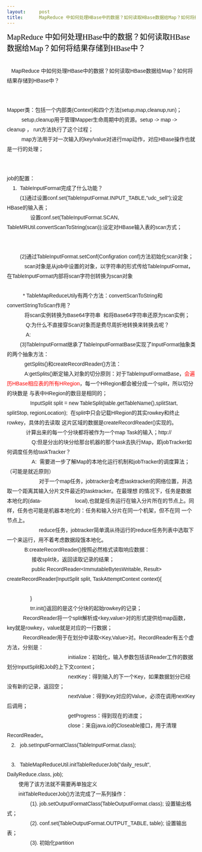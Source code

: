 ```yaml
---
layout:     post
title:      MapReduce 中如何处理HBase中的数据？如何读取HBase数据给Map？如何将结果存储到HBase中？
---
```

<div id="article_content" class="article_content clearfix csdn-tracking-statistics" data-pid="blog" data-mod="popu_307" data-dsm="post">
								            <link rel="stylesheet" href="https://csdnimg.cn/release/phoenix/template/css/ck_htmledit_views-f76675cdea.css">
						<div class="htmledit_views" id="content_views">
                
<div class="article_title" style="font-size:20px;line-height:30px;font-family:'Microsoft YaHei';">
<h3 style="display:inline;font-weight:normal;font-size:20px;vertical-align:middle;">
<span class="link_title"><a href="http://blog.csdn.net/yanmingming1989/article/details/7011928" rel="nofollow" style="color:rgb(0,0,0);text-decoration:none;">MapReduce 中如何处理HBase中的数据？如何读取HBase数据给Map？如何将结果存储到HBase中？</a></span></h3>
</div>
<br><div class="tag2box" style="font-family:Arial, Console, Verdana, 'Courier New';font-size:13.333333969116211px;">
<br></div>
<div id="article_content" class="article_content" style="font-size:14px;line-height:26px;font-family:Arial;">
   MapReduce 中如何处理HBase中的数据？如何读取HBase数据给Map？如何将结果存储到HBase中？<br><br><br>
Mapper类：包括一个内部类(Context)和四个方法(setup,map,cleanup,run)；<br>
          setup,cleanup用于管理Mapper生命周期中的资源。setup -&gt; map -&gt; cleanup ， run方法执行了这个过程；<br>
          map方法用于对一次输入的key/value对进行map动作，对应HBase操作也就是一行的处理；<br><br><br>
job的配置：<br>
    1.  TableInputFormat完成了什么功能？<br>
         (1)通过设置conf.set(TableInputFormat.INPUT_TABLE,"udc_sell");设定HBase的输入表；<br>
                设置conf.set(TableInputFormat.SCAN, TableMRUtil.convertScanToString(scan));设定对HBase输入表的scan方式；<br>
               <img src="http://hi.csdn.net/attachment/201111/25/3737329_1322202435Dzf5.jpg" alt="" style="border:none;"><br>
                <br>
         (2)通过TableInputFormat.setConf(Configration conf)方法初始化scan对象；<br>
            scan对象是从job中设置的对象，以字符串的形式传给TableInputFormat，在TableInputFormat内部将scan字符创转换为scan对象<br>
             <img src="http://hi.csdn.net/attachment/201111/25/3737329_1322202443FOkW.jpg" alt="" style="border:none;">       <br>
           * TableMapReduceUtily有两个方法：convertScanToString和convertStringToScan作用？<br>
            将scan实例转换为Base64字符串  和将Base64字符串还原为scan实例；<br>
             Q:为什么不直接穿Scan对象而是费尽周折地转换来转换去呢？<br>
             A:<br>
         (3)TableInputFormat继承了TableInputFormatBase实现了InputFormat抽象类的两个抽象方法：<br>
            getSplits()和createRecordReader()方法：<br>
            A:getSplits()断定输入对象的切分原则：对于TableInputFormatBase，<span style="color:#ff0000;">会遍历HBase相应表的所有HRegion</span>，每一个HRegion都会被分成一个split，所以切分的块数是 与表中HRegion的数目是相同的；<br>
                InputSplit split = new TableSplit(table.getTableName(),splitStart, splitStop, regionLocation);  在split中只会记载HRegion的其实rowkey和终止rowkey，具体的去读取 这片区域的数据是createRecordReader()实现的。<br>
             计算出来的每一个分块都将被作为一个map Task的输入；http://<br>
                 Q:但是分出的块分给那台机器的那个task去执行Map，即jobTracker如何调度任务给taskTracker？<br>
                 A:  需要进一步了解Map的本地化运行机制和jobTracker的调度算法；（可能是就近原则）<br>
                      对于一个map任务，jobtracker会考虑tasktracker的网络位置，并选取一个距离其输入分片文件最近的tasktracker。在最理想 的情况下，任务是数据本地化的(data-                       local),也就是任务运行在输入分片所在的节点上。同样，任务也可能是机器本地化的：任务和输入分片在同一个机架，但不在同 一个节点上。<br>
                      reduce任务，jobtracker简单滴从待运行的reduce任务列表中选取下一个来运行，用不着考虑数据段饿本地化。<br>
            B:createRecordReader()按照必然格式读取响应数据：<br>
                 接收split块，返回读取记录的结果；  <br>
                 public RecordReader&lt;ImmutableBytesWritable, Result&gt; createRecordReader(InputSplit split, TaskAttemptContext context){<br>
                  <img src="http://hi.csdn.net/attachment/201111/25/3737329_1322202449J98Q.jpg" alt="" style="border:none;"><br>
                }<br>
                trr.init()返回的是这个分块的起始rowkey的记录；<img src="http://hi.csdn.net/attachment/201111/25/3737329_1322202753r0Or.jpg" alt="" style="border:none;"><br>
           RecordReader将一个split解析成&lt;key,value&gt;对的形式提供给map函数，key就是rowkey，value就是对应的一行数据；<br>
           RecordReader用于在划分中读取&lt;Key,Value&gt;对。RecordReader有五个虚方法，分别是：<br>
                                          initialize：初始化，输入参数包括该Reader工作的数据划分InputSplit和Job的上下文context；<br>
                                          nextKey：得到输入的下一个Key，如果数据划分已经没有新的记录，返回空；<br>
                                          nextValue：得到Key对应的Value，必须在调用nextKey后调用；<br>
                                          getProgress：得到现在的进度；<br>
                                          close：来自java.io的Closeable接口，用于清理RecordReader。<br>
   2.   job.setInputFormatClass(TableInputFormat.class);         <br>
                                       <br>
   3.   TableMapReduceUtil.initTableReducerJob("daily_result", DailyReduce.class, job); <br>
        使用了该方法就不需要再单独定义 <br>
        initTableReducerJob()方法完成了一系列操作：<br>
                (1). job.setOutputFormatClass(TableOutputFormat.class); 设置输出格式；<br>
                (2). conf.set(TableOutputFormat.OUTPUT_TABLE, table); 设置输出表；<br>
                (3). 初始化partition</div>
            </div>
                </div>